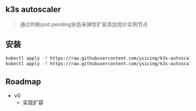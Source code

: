 ## k3s autoscaler

> 通过判断pod pending状态来弹性扩容添加竞价实例节点

## 安装

```bash
kubectl apply -f https://raw.githubusercontent.com/ysicing/k3s-autoscaler/master/hack/deploy/crd.yaml
kubectl apply -f https://raw.githubusercontent.com/ysicing/k3s-autoscaler/master/hack/deploy/k3s-autoscaler.yaml
```

## Roadmap

- v0
  - 实现扩容